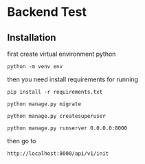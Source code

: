 # Backend Test

## Installation

first create virtual environment python

```commandline
python -m venv env
```

then you need install requirements for running

```commandline
pip install -r requirements.txt
```

```commandline
python manage.py migrate
```

```commandline
python manage.py createsuperuser
```

```commandline
python manage.py runserver 0.0.0.0:8000
```

then go to 
```djangourlpath
http://localhost:8000/api/v1/init
```
